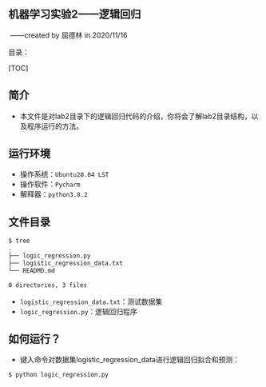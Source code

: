 ## 机器学习实验2——逻辑回归 

​																																																				——created by 屈德林 in 2020/11/16

目录：

[TOC]

## 简介

- 本文件是对lab2目录下的逻辑回归代码的介绍，你将会了解lab2目录结构，以及程序运行的方法。



## 运行环境

- 操作系统：`Ubuntu20.04 LST`
- 操作软件：`Pycharm`
- 解释器：`python3.8.2`




## 文件目录

```bash
$ tree
.
├── logic_regression.py
├── logistic_regression_data.txt
└── READMD.md

0 directories, 3 files

```

- `logistic_regression_data.txt`：测试数据集
- `logic_regression.py`：逻辑回归程序

  



## 如何运行？

- 键入命令对数据集logistic_regression_data进行逻辑回归拟合和预测：

```bash
$ python logic_regression.py
```

